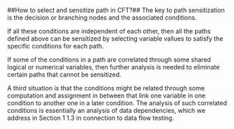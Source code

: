 ##How to select and sensitize path in CFT?##
The key to path sensitization is the decision or branching nodes and the associated conditions.

If all these conditions are independent of each other, then all the paths defined above
can be sensitized by selecting variable vallues to satisfy the specific conditions for each path.

If some of the conditions in a path are correlated through some shared logical or numerical
variables, then further analysis is needed to eliminate certain paths that cannot be
sensitized.

A third situation is that the conditions might be related through some computation and
assignment in between that link one variable in one condition to another one in a later
condition. The analysis of such correlated conditions is essentially an analysis of data
dependencies, which we address in Section 1 1.3 in connection to data flow testing.
